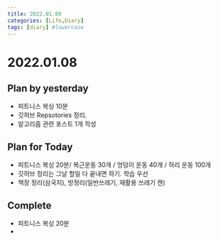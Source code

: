 ```yaml
---
title: 2022.01.09
categories: [Life,Diary]
tags: [diary] #lowercase    
---
```


# 2022.01.08


## Plan by yesterday
- 피트니스 복싱 10분  
- 깃허브 Repsotories 정리.
- 알고리즘 관련 포스트 1개 작성 

## Plan for Today
- 피트니스 복싱 20분/ 복근운동 30개 / 엉덩이 운동 40개 / 허리 운동 100개
- 깃허브 정리는 그날 할일 다 끝내면 하기. 학습 우선
- 책장 정리(삼국지), 방정리(일반쓰레기, 재활용 쓰레기 캔)

## Complete
- 피트니스 복싱 20분 
- 
